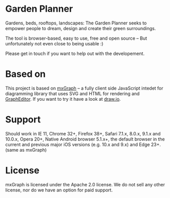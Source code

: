 Garden Planner
=======
Gardens, beds, rooftops, landscapes: The Garden Planner seeks to empower people to dream, design and create their green surroundings.

The tool is browser-based, easy to use, free and open source – But unfortunately not even close to being usable :)

Please get in touch if you want to help out with the developement.


Based on
=======

This project is based on [mxGraph](https://github.com/jgraph/mxgraph) – a fully client side JavaScript intedet for diagramming library that uses SVG and HTML for rendering and [GraphEditor](https://jgraph.github.io/mxgraph/javascript/examples/grapheditor/www/index.html). If you want to try it have a look at [draw.io](https://www.draw.io).


Support
=======

Should work in IE 11, Chrome 32+, Firefox 38+, Safari 7.1.x, 8.0.x, 9.1.x and 10.0.x, Opera 20+, Native Android browser 5.1.x+, the default browser in the current and previous major iOS versions (e.g. 10.x and 9.x) and Edge 23+.
(same as mxGraph)


License
=======

mxGraph is licensed under the Apache 2.0 license. We do not sell any other license, nor do we have an option for paid support.
